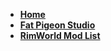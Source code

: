 * [**Home**](index.md)
* [**Fat Pigeon Studio**](https://fatpigeonstudio.wixsite.com/games)
* [**RimWorld Mod List**](rimworldmodlist.md)


